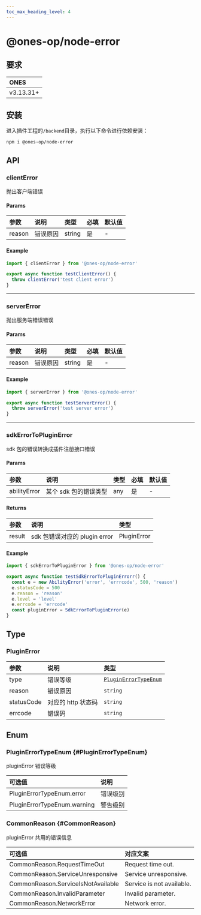 ```yaml
---
toc_max_heading_level: 4
---
```


# @ones-op/node-error

## 要求

| ONES      |
| :-------- |
| v3.13.31+ |

## 安装

进入插件工程的`/backend`目录，执行以下命令进行依赖安装：

```shell
npm i @ones-op/node-error
```

## API

### clientError

抛出客户端错误

#### Params

| 参数   | 说明     | 类型   | 必填 | 默认值 |
| :----- | :------- | :----- | :--- | :----- |
| reason | 错误原因 | string | 是   | -      |

#### Example

```javascript
import { clientError } from '@ones-op/node-error'

export async function testClientError() {
  throw clientError('test client error')
}
```

---

### serverError

抛出服务端错误错误

#### Params

| 参数   | 说明     | 类型   | 必填 | 默认值 |
| :----- | :------- | :----- | :--- | :----- |
| reason | 错误原因 | string | 是   | -      |

#### Example

```javascript
import { serverError } from '@ones-op/node-error'

export async function testServerError() {
  throw serverError('test server error')
}
```

---

### sdkErrorToPluginError

sdk 包的错误转换成插件注册接口错误

#### Params

| 参数         | 说明                  | 类型 | 必填 | 默认值 |
| :----------- | :-------------------- | :--- | :--- | :----- |
| abilityError | 某个 sdk 包的错误类型 | any  | 是   | -      |

#### Returns

| 参数   | 说明                          | 类型        |
| :----- | :---------------------------- | :---------- |
| result | sdk 包错误对应的 plugin error | PluginError |

#### Example

```javascript
import { sdkErrorToPluginError } from '@ones-op/node-error'

export async function testSdkErrorToPluginErrorr() {
  const e = new AbilityError('error', 'errrcode', 500, 'reason')
  e.statusCode = 500
  e.reason = 'reason'
  e.level = 'level'
  e.errcode = 'errcode'
  const pluginError = SdkErrorToPluginError(e)
}
```

## Type

### PluginError

| 参数       | 说明               | 类型                                          |
| :--------- | :----------------- | :-------------------------------------------- |
| type       | 错误等级           | [`PluginErrorTypeEnum`](#PluginErrorTypeEnum) |
| reason     | 错误原因           | `string`                                      |
| statusCode | 对应的 http 状态码 | `string`                                      |
| errcode    | 错误码             | `string`                                      |

## Enum

### PluginErrorTypeEnum {#PluginErrorTypeEnum}

pluginError 错误等级

| 可选值                      | 说明     |
| :-------------------------- | :------- |
| PluginErrorTypeEnum.error   | 错误级别 |
| PluginErrorTypeEnum.warning | 警告级别 |

### CommonReason {#CommonReason}

pluginError 共用的错误信息

| 可选值                             | 对应文案                  |
| :--------------------------------- | :------------------------ |
| CommonReason.RequestTimeOut        | Request time out.         |
| CommonReason.ServiceUnresponsive   | Service unresponsive.     |
| CommonReason.ServiceIsNotAvailable | Service is not available. |
| CommonReason.InvalidParameter      | Invalid parameter.        |
| CommonReason.NetworkError          | Network error.            |
